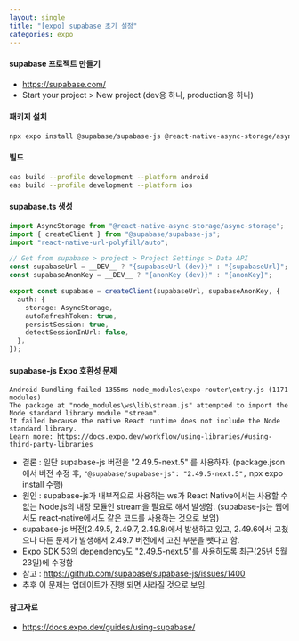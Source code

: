 ```yaml
---
layout: single
title: "[expo] supabase 초기 설정"
categories: expo
---
```


#### supabase 프로젝트 만들기

- https://supabase.com/
- Start your project > New project (dev용 하나, production용 하나)

#### 패키지 설치

```bash
npx expo install @supabase/supabase-js @react-native-async-storage/async-storage react-native-url-polyfill
```

#### 빌드

```bash
eas build --profile development --platform android
eas build --profile development --platform ios
```

#### supabase.ts 생성

```ts
import AsyncStorage from "@react-native-async-storage/async-storage";
import { createClient } from "@supabase/supabase-js";
import "react-native-url-polyfill/auto";

// Get from supabase > project > Project Settings > Data API
const supabaseUrl = __DEV__ ? "{supabaseUrl (dev)}" : "{supabaseUrl}";
const supabaseAnonKey = __DEV__ ? "{anonKey (dev)}" : "{anonKey}";

export const supabase = createClient(supabaseUrl, supabaseAnonKey, {
  auth: {
    storage: AsyncStorage,
    autoRefreshToken: true,
    persistSession: true,
    detectSessionInUrl: false,
  },
});
```

#### supabase-js Expo 호환성 문제

```
Android Bundling failed 1355ms node_modules\expo-router\entry.js (1171 modules)
The package at "node_modules\ws\lib\stream.js" attempted to import the Node standard library module "stream".
It failed because the native React runtime does not include the Node standard library.
Learn more: https://docs.expo.dev/workflow/using-libraries/#using-third-party-libraries
```

- 결론 : 일단 supabase-js 버전을 "2.49.5-next.5" 를 사용하자. (package.json에서 버전 수정 후, `"@supabase/supabase-js": "2.49.5-next.5",` npx expo install 수행)
- 원인 : supabase-js가 내부적으로 사용하는 ws가 React Native에서는 사용할 수 없는 Node.js의 내장 모듈인 stream을 필요로 해서 발생함. (supabase-js는 웹에서도 react-native에서도 같은 코드를 사용하는 것으로 보임)
- supabase-js 버전(2.49.5, 2.49.7, 2.49.8)에서 발생하고 있고, 2.49.6에서 고쳤으나 다른 문제가 발생해서 2.49.7 버전에서 고친 부분을 뺏다고 함.
- Expo SDK 53의 dependency도 "2.49.5-next.5"를 사용하도록 최근(25년 5월 23일)에 수정함
- 참고 : https://github.com/supabase/supabase-js/issues/1400
- 추후 이 문제는 업데이트가 진행 되면 사라질 것으로 보임.

#### 참고자료

- https://docs.expo.dev/guides/using-supabase/
